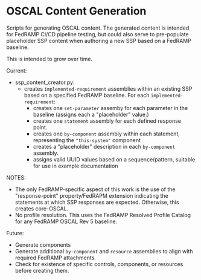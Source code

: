# OSCAL Content Generation
Scripts for generating OSCAL content.
The generated content is intended for FedRAMP CI/CD pipeline testing, but could also serve to pre-populate placeholder SSP content when authoring a new SSP based on a FedRAMP baseline.

This is intended to grow over time. 

Current:
- ssp_content_creator.py: 
  - creates `implemented-requirement` assemblies within an existing SSP based on a specified FedRAMP baseline. For each `implemented-requirement`:
    - creates one `set-parameter` assemby for each parameter in the baseline (assigns each a "placeholder" value.)
    - creates one `statement` assembly for each defined response point.
    - creates one `by-component` assembly within each statement, representing the `"this-system"` component 
    - creates a "placeholder" description in each `by-component` assembly.
    - assigns valid UUID values based on a sequence/pattern, suitable for use in example documentation

NOTES: 
- The only FedRAMP-specific aspect of this work is the use of the "response-point" property/FedRAPM extension indicating the statements at which SSP responses are expected. Otherwise, this creates core-OSCAL.
- No profile resolution. This uses the FedRAMP Resolved Profile Catalog for any FedRAMP OSCAL Rev 5 baseline. 

Future:
- Generate components
- Generate additional `by-component` and `resource` assemblies to align with required FedRAMP attachments.
- Check for existence of specific controls, components, or resources before creating them. 


